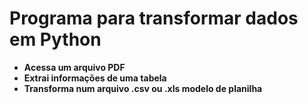 # Programa para transformar dados em Python
- **Acessa um arquivo PDF**
- **Extrai informações de uma tabela**
- **Transforma num arquivo .csv ou .xls modelo de planilha**
